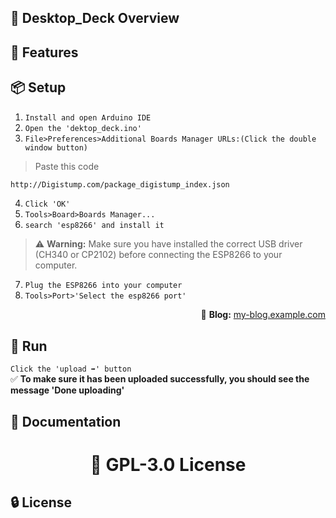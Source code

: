 ## 👀 Desktop_Deck Overview  


## 🚀 Features  


## 📦 Setup 
1. `Install and open Arduino IDE`
2. `Open the 'dektop_deck.ino'`
3. `File>Preferences>Additional Boards Manager URLs:(Click the double window button)`
>Paste this code  
```bash
http://Digistump.com/package_digistump_index.json
```
4. `Click 'OK'`  
5. `Tools>Board>Boards Manager...`  
6. `search 'esp8266' and install it` 
> ⚠️ **Warning:** Make sure you have installed the correct USB driver (CH340 or CP2102) before connecting the ESP8266 to your computer.
7. `Plug the ESP8266 into your computer`  
8. `Tools>Port>'Select the esp8266 port'`  

<p align="right">🔗 <strong>Blog:</strong> <a href="https://my-blog.example.com">my-blog.example.com</a></p>


## 🎉 Run  
`Click the 'upload ➡️' button`  
✅ **To make sure it has been uploaded successfully, you should see the message 'Done uploading'**  


## 📜 Documentation  
<h1 align="center">📜 GPL-3.0 License</h1>


## 🔒 License  

